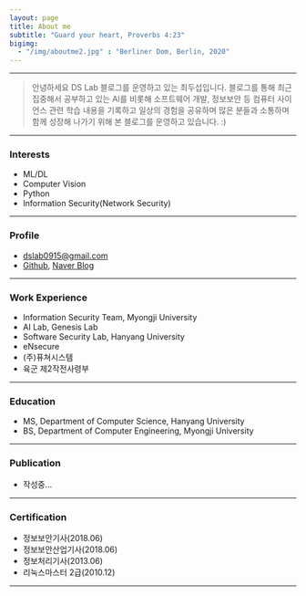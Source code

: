 ```yaml
---
layout: page
title: About me
subtitle: "Guard your heart, Proverbs 4:23"
bigimg:
  - "/img/aboutme2.jpg" : "Berliner Dom, Berlin, 2020"
---
```


---

> 안녕하세요 DS Lab 블로그를 운영하고 있는 최두섭입니다.
블로그를 통해 최근 집중해서 공부하고 있는 AI를 비롯해 소프트웨어 개발, 정보보안 등 컴퓨터 사이언스 관련 학습 내용을 기록하고 일상의 경험을 공유하며 
많은 분들과 소통하며 함께 성장해 나가기 위해 본 블로그를 운영하고 있습니다. :)

---

### Interests
  - ML/DL
  - Computer Vision
  - Python
  - Information Security(Network Security)

---

### Profile
  - dslab0915@gmail.com
  - [Github](https://github.com/choidslab), [Naver Blog](https://blog.dslab.kr)

---

### Work Experience
  - Information Security Team, Myongji University
  - AI Lab, Genesis Lab
  - Software Security Lab, Hanyang University
  - eNsecure
  - (주)퓨쳐시스템
  - 육군 제2작전사령부

---

### Education
  - MS, Department of Computer Science, Hanyang University
  - BS, Department of Computer Engineering, Myongji University

---

### Publication 
  - 작성중... 

---

### Certification
  - 정보보안기사(2018.06)
  - 정보보안산업기사(2018.06)
  - 정보처리기사(2013.06)
  - 리눅스마스터 2급(2010.12)
 
---
